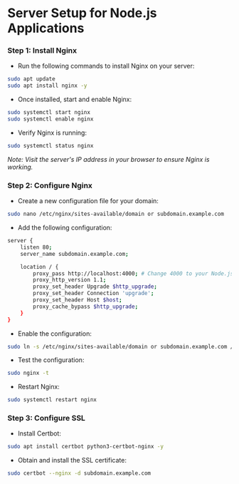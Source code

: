 # Server Setup for Node.js Applications

### Step 1: Install Nginx

- Run the following commands to install Nginx on your server:

```bash
sudo apt update
sudo apt install nginx -y
```

- Once installed, start and enable Nginx:

```bash
sudo systemctl start nginx
sudo systemctl enable nginx
```

- Verify Nginx is running:

```bash
sudo systemctl status nginx
```

_Note: Visit the server's IP address in your browser to ensure Nginx is working._

### Step 2: Configure Nginx

- Create a new configuration file for your domain:

```bash
sudo nano /etc/nginx/sites-available/domain or subdomain.example.com
```

- Add the following configuration:

```bash
server {
    listen 80;
    server_name subdomain.example.com;

    location / {
        proxy_pass http://localhost:4000; # Change 4000 to your Node.js app port
        proxy_http_version 1.1;
        proxy_set_header Upgrade $http_upgrade;
        proxy_set_header Connection 'upgrade';
        proxy_set_header Host $host;
        proxy_cache_bypass $http_upgrade;
    }
}

```

- Enable the configuration:

```bash
sudo ln -s /etc/nginx/sites-available/domain or subdomain.example.com /etc/nginx/sites-enabled/
```

- Test the configuration:

```bash
sudo nginx -t
```

- Restart Nginx:

```bash
sudo systemctl restart nginx
```

### Step 3: Configure SSL

- Install Certbot:

```bash
sudo apt install certbot python3-certbot-nginx -y
```

- Obtain and install the SSL certificate:

```bash
sudo certbot --nginx -d subdomain.example.com
```
